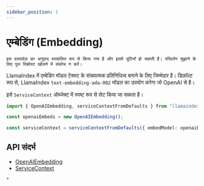 ```yaml
---
sidebar_position: 1
---
```


# एम्बेडिंग (Embedding)

`इस दस्तावेज़ का अनुवाद स्वचालित रूप से किया गया है और इसमें त्रुटियाँ हो सकती हैं। परिवर्तन सुझाने के लिए पुल रिक्वेस्ट खोलने में संकोच न करें।`

LlamaIndex में एम्बेडिंग मॉडल टेक्स्ट के संख्यात्मक प्रतिनिधित्व बनाने के लिए जिम्मेदार है। डिफ़ॉल्ट रूप से, LlamaIndex `text-embedding-ada-002` मॉडल का उपयोग करेगा जो OpenAI से है।

इसे `ServiceContext` ऑब्जेक्ट में स्पष्ट रूप से सेट किया जा सकता है।

```typescript
import { OpenAIEmbedding, serviceContextFromDefaults } from "llamaindex";

const openaiEmbeds = new OpenAIEmbedding();

const serviceContext = serviceContextFromDefaults({ embedModel: openaiEmbeds });
```

## API संदर्भ

- [OpenAIEmbedding](../../api/classes/OpenAIEmbedding.md)
- [ServiceContext](../../api/interfaces/ServiceContext.md)

"
